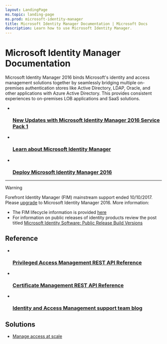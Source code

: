 ```yaml
---
layout: LandingPage
ms.topic: landing-page
ms.prod: microsoft-identity-manager
title: Microsoft Identity Manager Documentation | Microsoft Docs
description: Learn how to use Microsoft Identity Manager.
---
```

# Microsoft Identity Manager Documentation

Microsoft Identity Manager 2016 binds Microsoft's identity and access management solutions together by
seamlessly bridging multiple on-premises authentication stores like Active Directory, LDAP, Oracle,
and other applications with Azure Active Directory. This provides consistent experiences to on-premises
LOB applications and SaaS solutions.

<ul class="panelContent cardsFTitle">
    <li>
        <a href="/microsoft-identity-manager/reference/version-history">
        <div class="cardSize">
            <div class="cardPadding">
                <div class="card">
                    <div class="cardImageOuter">
                        <div class="cardImage">
                            <img src="/media/index/i_whats-new.svg" alt="" />
                        </div>
                    </div>
                    <div class="cardText">
                        <h3>New Updates with Microsoft Identity Manager 2016 Service Pack 1</h3>
                    </div>
                </div>
            </div>
        </div>
        </a>
    </li>
    <li>
        <a href="/microsoft-identity-manager/microsoft-identity-manager-2016">
        <div class="cardSize">
            <div class="cardPadding">
                <div class="card">
                    <div class="cardImageOuter">
                        <div class="cardImage">
                            <img src="/media/index/i_learn-about.svg" alt="" />
                        </div>
                    </div>
                    <div class="cardText">
                        <h3>Learn about Microsoft Identity Manager</h3>                    </div>
                </div>
            </div>
        </div>
        </a>
    </li>
    <li>
        <a href="/microsoft-identity-manager/microsoft-identity-manager-deploy">
        <div class="cardSize">
            <div class="cardPadding">
                <div class="card">
                    <div class="cardImageOuter">
                        <div class="cardImage">
                            <img src="/media/index/i_deploy.svg" alt="" />
                        </div>
                    </div>
                    <div class="cardText">
                        <h3>Deploy Microsoft Identity Manager 2016</h3>
                    </div>
                </div>
            </div>
        </div>
        </a>
    </li>
</ul>

---

> [!WARNING]
> Forefront Identity Manager (FIM) mainstream support ended 10/10/2017. Please <a href="microsoft-identity-manager-2016-upgrade-from-fim-2010-r2.md" data-raw-source="[upgrade](microsoft-identity-manager-2016-upgrade-from-fim-2010-r2.md)">upgrade</a> to Microsoft Identity Manager 2016. More information: 
> - The FIM lifecycle information is provided  <a href="https://support.microsoft.com/lifecycle/search?alpha=Microsoft%20Forefront%20Identity%20Manager%202010%20R2%20Service%20Pack%201,Microsoft%20Identity%20Manager%202016,Microsoft%20Forefront%20Identity%20Manager%202010" data-raw-source="[here](https://support.microsoft.com/lifecycle/search?alpha=Microsoft%20Forefront%20Identity%20Manager%202010%20R2%20Service%20Pack%201,Microsoft%20Identity%20Manager%202016,Microsoft%20Forefront%20Identity%20Manager%202010)">here</a> 
> - For information on public releases of identity products review the post titled <a href="https://blogs.technet.microsoft.com/iamsupport/idmbuildversions/" data-raw-source="[Microsoft Identity Software: Public Release Build Versions](https://blogs.technet.microsoft.com/iamsupport/idmbuildversions/)">Microsoft Identity Software: Public Release Build Versions</a>

<h2>Reference</h2>
<ul class="panelContent cardsFTitle">
    <li>
        <a href="/microsoft-identity-manager/reference/privileged-access-management-rest-api-reference">
        <div class="cardSize">
            <div class="cardPadding">
                <div class="card">
                    <div class="cardImageOuter">
                        <div class="cardImage">
                            <img src="/media/index/i_reference.svg" alt="" />
                        </div>
                    </div>
                    <div class="cardText">
                        <h3>Privileged Access Management REST API Reference</h3>
                    </div>
                </div>
            </div>
        </div>
        </a>
    </li>
        <li>
        <a href="/microsoft-identity-manager/reference/certificate-management-rest-api-reference">
        <div class="cardSize">
            <div class="cardPadding">
                <div class="card">
                    <div class="cardImageOuter">
                        <div class="cardImage">
                            <img src="/media/index/i_reference.svg" alt="" />
                        </div>
                    </div>
                    <div class="cardText">
                        <h3>Certificate Management REST API Reference</h3>
                    </div>
                </div>
            </div>
        </div>
        </a>
    </li>
    <li>
        <a href="https://blogs.technet.microsoft.com/iamsupport/">
        <div class="cardSize">
            <div class="cardPadding">
                <div class="card">
                    <div class="cardImageOuter">
                        <div class="cardImage">
                            <img src="/media/index/i_blog.svg" alt="" />
                        </div>
                    </div>
                    <div class="cardText">
                        <h3>Identity and Access Management support team blog</h3>
                    </div>
                </div>
            </div>
        </div>
        </a>
    </li>
</ul>

<h2>Solutions</h2>
<ul class="panelContent cardsW">
    <li>
        <div class="cardSize">
            <div class="cardPadding">
                <div class="card">
                    <div class="cardText">
                        <p><a href="/enterprise-mobility-security/solutions/manage-access-at-scale">Manage access at scale</a></p>
                    </div>
                </div>
            </div>
        </div>
    </li>
</ul>
